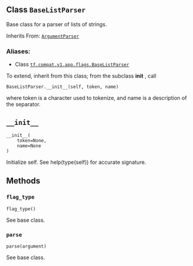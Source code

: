 ## Class `BaseListParser`

Base class for a parser of lists of strings.

Inherits From:
[`ArgumentParser`](https://tensorflow.google.cn/api_docs/python/tf/compat/v1/flags/ArgumentParser)

### Aliases:

  * Class [`tf.compat.v1.app.flags.BaseListParser`](/api_docs/python/tf/compat/v1/flags/BaseListParser)

To extend, inherit from this class; from the subclass **init** , call

    
    
    BaseListParser.__init__(self, token, name)
    

where token is a character used to tokenize, and name is a description of the
separator.

## `__init__`

    
    
    __init__(
        token=None,
        name=None
    )
    

Initialize self. See help(type(self)) for accurate signature.

## Methods

### `flag_type`

    
    
    flag_type()
    

See base class.

### `parse`

    
    
    parse(argument)
    

See base class.

